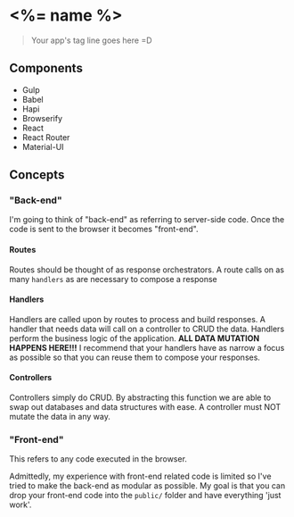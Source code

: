 # <%= name %>

> Your app's tag line goes here =D

## Components

- Gulp
- Babel
- Hapi
- Browserify
- React
- React Router
- Material-UI


## Concepts


### "Back-end"

I'm going to think of "back-end" as referring to server-side code.  Once the code is sent to the browser it becomes "front-end".

#### Routes

Routes should be thought of as response orchestrators.  A route calls on as many `handlers` as are necessary to compose a response

#### Handlers

Handlers are called upon by routes to process and build responses.  A handler that needs data will call on a controller to CRUD the data.  Handlers perform the business logic of the application. __ALL DATA MUTATION HAPPENS HERE!!!__  I recommend that your handlers have as narrow a focus as possible so that you can reuse them to compose your responses.

#### Controllers

Controllers simply do CRUD.  By abstracting this function we are able to swap out databases and data structures with ease.  A controller must NOT mutate the data in any way.


### "Front-end"

This refers to any code executed in the browser.

Admittedly, my experience with front-end related code is limited so I've tried to make the back-end as modular as possible.  My goal is that you can drop your front-end code into the `public/` folder and have everything 'just work'.
